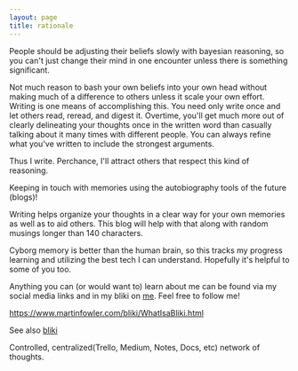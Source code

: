 ```yaml
---
layout: page
title: rationale
---
```


People should be adjusting their beliefs slowly with bayesian reasoning, so you can't just change their mind in one encounter unless there is something significant. 

Not much reason to bash your own beliefs into your own head without making much of a difference to others unless it scale your own effort. Writing is one means of accomplishing this. You need only write once and let others read, reread, and digest it. Overtime, you'll get much more out of clearly delineating your thoughts once in the written word than casually talking about it many times with different people. You can always refine what you've written to include the strongest arguments. 

Thus I write. Perchance, I'll attract others that respect this kind of reasoning.

Keeping in touch with memories using the autobiography tools of the future (blogs)!

Writing helps organize your thoughts in a clear way for your own memories as well as to aid others. This blog will help with that along with random musings longer than 140 characters.

Cyborg memory is better than the human brain, so this tracks my progress learning and utilizing the best tech I can understand. Hopefully it's helpful to some of you too.

Anything you can (or would want to) learn about me can be found via my social media links and in my bliki on [me](/me). Feel free to follow me!

https://www.martinfowler.com/bliki/WhatIsaBliki.html

See also [bliki](/bliki)

Controlled, centralized(Trello, Medium, Notes, Docs, etc) network of thoughts. 
